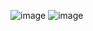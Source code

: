 ![image](https://imgur.com/DBwDHdj.png)
![image](https://user-images.githubusercontent.com/49356933/56466238-e3474600-6449-11e9-9e66-bfdc4f8acd0e.png)

